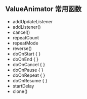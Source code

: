 ## ValueAnimator 常用函数

- addUpdateListener
- addListener()
- cancel()
- repeatCount
- repeatMode
- reverse()
- doOnStart {  }
- doOnEnd {  }
- doOnCancel {  }
- doOnPause {  }
-  doOnRepeat {  }
-  doOnResume {  }
-  startDelay
-  clone()
